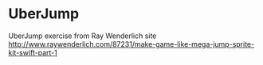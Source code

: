 # UberJump
UberJump exercise from Ray Wenderlich site
http://www.raywenderlich.com/87231/make-game-like-mega-jump-sprite-kit-swift-part-1



